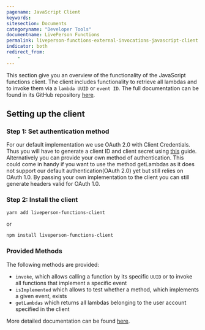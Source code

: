 ```yaml
---
pagename: JavaScript Client
keywords:
sitesection: Documents
categoryname: "Developer Tools"
documentname: LivePerson Functions
permalink: liveperson-functions-external-invocations-javascript-client.html
indicator: both
redirect_from:
    -
---
```


This section give you an overview of the functionality of the JavaScript functions client. The client includes functionality to retrieve all lambdas and to invoke them via a `lambda UUID` or `event ID`. The full documentation can be found in its GitHub repository [here](https://github.com/LivePersonInc/faas-client-node).

## Setting up the client

### Step 1: Set authentication method

For our default implementation we use OAuth 2.0 with Client Credentials. Thus you will have to generate a client ID and client secret using [this](https://developers.liveperson.com/liveperson-functions-external-invocations-client-credentials.html) guide. Alternatively you can provide your own method of authentication. This could come in handy if you want to use the method getLambdas as it does not support our default authentication(OAuth 2.0) yet but still relies on OAuth 1.0. By passing your own implementation to the client you can still generate headers valid for OAuth 1.0.

### Step 2: Install the client

```bash
yarn add liveperson-functions-client
```

or

```bash
npm install liveperson-functions-client
```

### Provided Methods

The following methods are provided:

* `invoke`, which allows calling a function by its specific `UUID` or to invoke all functions that implement a specific event
* `isImplemented` which allows to test whether a method, which implements a given event, exists
* `getLambdas` which returns all lambdas belonging to the user account specified in the client

More detailed documentation can be found [here](https://github.com/LivePersonInc/faas-client-node).
